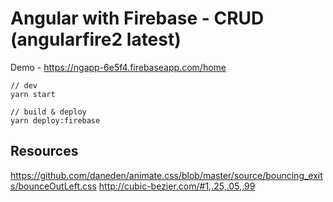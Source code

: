 # Angular with Firebase - CRUD (angularfire2 latest)

Demo - https://ngapp-6e5f4.firebaseapp.com/home

```
// dev
yarn start

// build & deploy
yarn deploy:firebase
```

## Resources

https://github.com/daneden/animate.css/blob/master/source/bouncing_exits/bounceOutLeft.css
http://cubic-bezier.com/#1,.25,.05,.99

